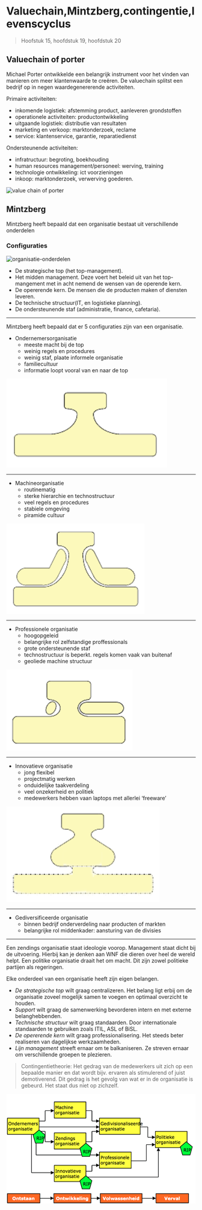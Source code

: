 # Valuechain,Mintzberg,contingentie,levenscyclus

> Hoofstuk 15, hoofdstuk 19, hoofdstuk 20

<!-- toc -->


## Valuechain of porter 

Michael Porter ontwikkelde een belangrijk instrument voor het vinden van manieren om meer klantenwaarde te creëren. De valuechain splitst een bedrijf op in negen waardegenererende activiteiten.

Primaire activiteiten:
 - inkomende logistiek: afstemming product, aanleveren grondstoffen
 - operationele activiteiten: productontwikkeling
 - uitgaande logistiek: distributie van resultaten
 - marketing en verkoop: marktonderzoek, reclame
 - service: klantenservice, garantie, reparatiedienst

Ondersteunende activiteiten:
 - infratructuur: begroting, boekhouding
 - human resources management/personeel: werving, training
 - technologie ontwikkeling: ict voorzieningen
 - inkoop: marktonderzoek, verwerving goederen.

![value chain of porter](https://www.strategischmarketingplan.com/wp-content/uploads/value-chain-porter.png)

## Mintzberg  

Mintzberg heeft bepaald dat een organisatie bestaat uit verschillende onderdelen

### Configuraties

![organisatie-onderdelen](https://managementmodellensite.nl/webcontent/uploads/organisatieeenhedenmintzberg.jpg)

 - De strategische top (het top-management).
 - Het midden management. Deze voert het beleid uit van het top-mangement met in acht nemend de wensen van de operende kern.
 - De opererende kern. De mensen die de producten maken of diensten leveren.
 - De technische structuur(IT, en logistieke planning).
 - De ondersteunende staf (administratie, finance, cafetaria).

--- 

Mintzberg heeft bepaald dat er 5 configuraties zijn van een organisatie. 
- Ondernemersorganisatie 
	- meeste macht bij de top
	- weinig regels en procedures 
	- weinig staf, plaate informele organisatie 
	- familiecultuur
	- informatie loopt vooral van en naar de top

![ondernemersorganisatie](images/ondernemers-organisatie.png)

---

- Machineorganisatie 
	- routinematig
	- sterke hierarchie en technostructuur
	- veel regels en procedures
	- stabiele omgeving
	- piramide cultuur

![machineorganisatie](images/machine-organisatie.png)

---

- Professionele organisatie
	- hoogopgeleid
	- belangrijke rol zelfstandige proffessionals
	- grote ondersteunende staf
	- technostructuur is beperkt. regels komen vaak van buitenaf
	- geoliede machine structuur

![professionele-organisatie](images/professionele-organisatie.png)

---

- Innovatieve organisatie 
	- jong flexibel
	- projectmatig werken
	- onduidelijke taakverdeling
	- veel onzekerheid en politiek
	- medewerkers hebben vaan laptops met allerlei ‘freeware’

 ![innovatieve-organisatie](images/innovatieve-organisatie.png)


---

- Gediversificeerde organisatie
  - binnen bedrijf onderverdeling naar producten of markten
  - belangrijke rol middenkader: aansturing van de divisies

---

Een zendings organisatie staat ideologie voorop. Management staat dicht bij de uitvoering. Hierbij kan je denken aan WNF die dieren over heel de wereld helpt. Een politike organisatie draait het om macht. Dit zijn zowel politieke partijen als regeringen. 

Elke onderdeel van een organisatie heeft zijn eigen belangen. 

- *De strategische top* wilt graag centralizeren. Het belang ligt erbij om de organisatie zoveel mogelijk samen te voegen en optimaal overzicht te houden.
- *Support* wilt graag de samenwerking bevorderen intern en met externe belanghebbenden. 
- *Technische structuur* wilt graag standaarden. Door internationale standaarden te gebruiken zoals ITIL, ASL of BiSL.
- *De opererende kern*  wilt graag professionalisering. Het steeds beter realiseren van dagelijkse werkzaamheden.
- *Lijn management* streeft ernaar om te balkaniseren. Ze streven ernaar om verschillende groepen te plezieren. 

>Contingentietheorie: Het gedrag van de medewerkers uit zich op een bepaalde manier en dat wordt bijv. ervaren als stimulerend of juist demotiverend. Dit gedrag is het gevolg van wat er in de organisatie is gebeurd. Het staat dus niet op zichzelf.

![levenscyclus-organisatie](images/levenscyclus-organisatie.png)
